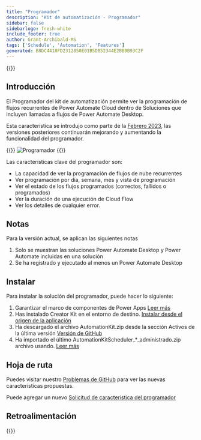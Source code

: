 ```yaml
---
title: "Programador"
description: "Kit de automatización - Programador"
sidebar: false
sidebarlogo: fresh-white
include_footer: true
author: Grant-Archibald-MS
tags: ['Schedule', 'Automation', 'Features']
generated: B8DC4418FD2312850E01B5DB52344E2BB9B93C2F
---
```


{{<toc>}}

## Introducción

El Programador del kit de automatización permite ver la programación de flujos recurrentes de Power Automate Cloud dentro de Soluciones que incluyen llamadas a flujos de Power Automate Desktop.

Esta característica se introdujo como parte de la [Febrero 2023](/es/releases/february-2023), las versiones posteriores continuarán mejorando y aumentando la funcionalidad del programador.

{{<border>}}
![Programador](/images/schedule.png)
{{</border>}}

Las características clave del programador son:

- La capacidad de ver la programación de flujos de nube recurrentes
- Ver programación por día, semana, mes y vista de programación
- Ver el estado de los flujos programados (correctos, fallidos o programados)
- Ver la duración de una ejecución de Cloud Flow
- Ver los detalles de cualquier error.

## Notas

Para la versión actual, se aplican las siguientes notas

1. Solo se muestran las soluciones Power Automate Desktop y Power Automate incluidas en una solución
1. Se ha registrado y ejecutado al menos un Power Automate Desktop

## Instalar

Para instalar la solución del programador, puede hacer lo siguiente:

1. Garantizar el marco de componentes de Power Apps <a href="https://learn.microsoft.com/en-us/power-apps/developer/component-framework/component-framework-for-canvas-apps#enable-the-power-apps-component-framework-feature" target="_blank">Leer más</a>
1. Has instalado Creator Kit en el entorno de destino. <a href="https://appsource.microsoft.com/en-us/product/dynamics-365/microsoftpowercatarch.creatorkit1" target="_blank">Instalar desde el origen de la aplicación</a>
1. Ha descargado el archivo AutomationKit.zip desde la sección Activos de la última versión <a href="https://github.com/microsoft/powercat-automation-kit/releases" target="_blank">Versión de GitHub</a>
1. Ha importado el último AutomationKitScheduler_*_administrado.zip archivo usando. <a href='https://learn.microsoft.com/en-us/power-apps/maker/data-platform/import-update-export-solutions' target="_blank">Leer más</a>

## Hoja de ruta

Puedes visitar nuestro <a href="https://github.com/microsoft/powercat-automation-kit/issues?q=is%3Aissue+is%3Aopen+label%3Ascheduler" target="_blank">Problemas de GitHub</a> para ver las nuevas características propuestas.

Puede agregar un nuevo <a href="https://github.com/microsoft/powercat-automation-kit/issues/new?assignees=&labels=automation-kit%2Cenhancement%2Cscheduler&template=2-automation-kit-feature.yml&title=%5BAutomation+Kit+-+Feature%5D%3A+FEATURE+TITLE" target="_blank">Solicitud de característica del programador</a>

## Retroalimentación

{{<questions name="/content/es/features/scheduler.json" completed="Gracias por proporcionar comentarios" showNavigationButtons="false" locale="es">}}
